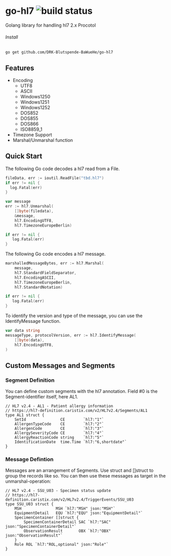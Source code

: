# go-hl7 ![build status](https://travis-ci.org/78bit/uuid.svg?branch=master)

Golang library for handling hl7 2.x Procotol

###### Install
`go get github.com/DRK-Blutspende-BaWueHe/go-hl7`

## Features
  - Encoding 
    - UTF8 
    - ASCII
    - Windows1250 
    - Windows1251 
    - Windows1252 
    - DOS852 
    - DOS855 
    - DOS866 
    - ISO8859_1
  - Timezone Support
  - Marshal/Unmarshal function

## Quick Start

The following Go code decodes a hl7 read from a File.

``` go
fileData, err := ioutil.ReadFile("tbd.hl7")
if err != nil {
  log.Fatal(err)		
}

var message 
err := hl7.Unmarshal(
    []byte(filedata),
    &message,
    hl7.EncodingUTF8,
    hl7.TimezoneEuropeBerlin)

if err != nil {
   log.Fatal(err)		
}
```

The following Go code encodes a hl7 message.

``` go
marshalledMessageBytes, err := hl7.Marshal(
    message,
    hl7.StandardFieldSeparator,
    hl7.EncodingASCII,
    hl7.TimezoneEuropeBerlin,
    hl7.StandardNotation)

if err != nil {
   log.Fatal(err)
}
```

To identify the version and type of the message, you can use the IdentifyMessage function.

```go
var data string
messageType, protocolVersion, err := hl7.IdentifyMessage(
    []byte(data),
    hl7.EncodingUTF8,
)
```
## Custom Messages and Segments

### Segment Definition
You can define custom segments with the hl7 annotation. Field #0 is the Segment-identifier itself, here AL1. 
```golang
// HL7 v2.4 - AL1 - Patient allergy information
// https://hl7-definition.caristix.com/v2/HL7v2.4/Segments/AL1
type AL1 struct {
	SetId               CE        `hl7:"1"`
	AllergenTypeCode    CE        `hl7:"2"`
	AllergenCode        CE        `hl7:"3"`
	AllergySeverityCode CE        `hl7:"4"`
	AllergyReactionCode string    `hl7:"5"`
	IdentificationDate  time.Time `hl7:"6,shortdate"`
}
``` 
### Message Defintion
Messages are an arrangement of Segments. Use struct and []struct to group the records like so. You can then use these messages as target in the unmarshal-operation:

```golang
// HL7 v2.4 - SSU_U03 - Specimen status update
// https://hl7-definition.caristix.com/v2/HL7v2.4/TriggerEvents/SSU_U03
type SSU_U03 struct {
	MSH               MSH `hl7:"MSH" json:"MSH"`
	EquipmentDetail   EQU `hl7:"EQU" json:"EquipmentDetail"`
	SpecimenContainer []struct {
		SpecimenContainerDetail SAC `hl7:"SAC" json:"SpecimenContainerDetail"`
		ObservationResult       OBX `hl7:"OBX" json:"ObservationResult"`
	}
	Role ROL `hl7:"ROL,optional" json:"Role"`
}
```

